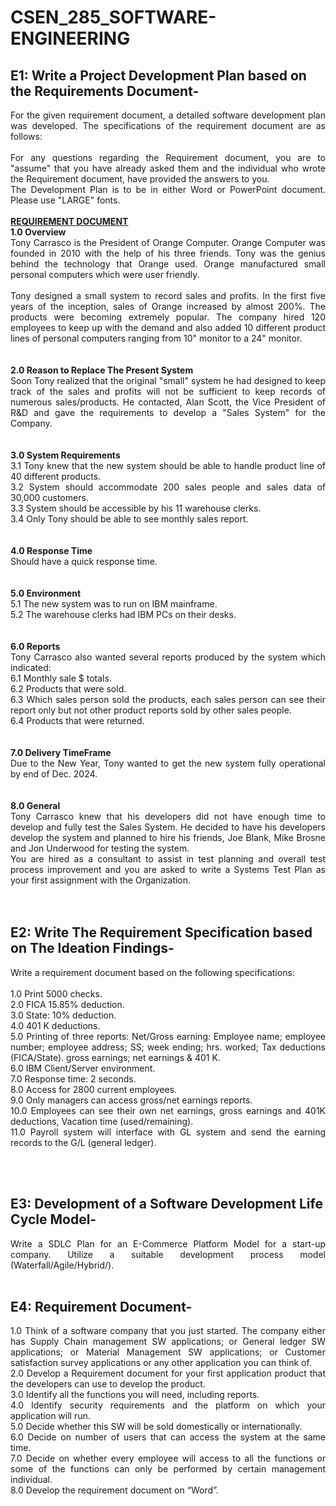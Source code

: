 # CSEN_285_SOFTWARE-ENGINEERING

<h2><b>E1: Write a Project Development Plan based on the Requirements Document-</b></h2>
<p align="justify">For the given requirement document, a detailed software development plan was developed. The specifications of the requirement document are as follows: <br/><br/>
For any questions regarding the Requirement document, you are to "assume" that you have already asked them and the individual who wrote the Requirement document, have provided the answers to you.<br/>
The Development Plan is to be in either Word or PowerPoint document. Please use "LARGE" fonts.<br/><br/>
  <b><u>REQUIREMENT DOCUMENT</u></b><br/>
  <b> 1.0 Overview </b><br/>
  Tony Carrasco is the President of Orange Computer. Orange Computer was founded in 2010 with the help of his three friends. Tony was the genius behind the technology that Orange used. Orange manufactured small personal computers which were user friendly.<br/><br/>
  Tony designed a small system to record sales and profits. In the first five years of the inception, sales of Orange increased by almost 200%. The products were becoming extremely popular. The company hired 120 employees to keep up with the demand and also added 10 different product lines of personal computers ranging from 10" monitor to a 24" monitor.<br/><br/><br/>
  <b>2.0 Reason to Replace The Present System</b><br/>
  Soon Tony realized that the original "small" system he had designed to keep track of the
sales and profits will not be sufficient to keep records of numerous sales/products. He
contacted, Alan Scott, the Vice President of R&D and gave the requirements to develop a
"Sales System" for the Company. <br/><br/><br/>
  <b>3.0 System Requirements</b><br/>
  3.1 Tony knew that the new system should be able to handle product line of 40 different products.<br/>
  3.2 System should accommodate 200 sales people and sales data of 30,000 customers.<br/>
  3.3 System should be accessible by his 11 warehouse clerks. <br/>
  3.4 Only Tony should be able to see monthly sales report. <br/><br/><br/>
  <b>4.0 Response Time</b><br/>
  Should have a quick response time.<br/><br/><br/>
  <b>5.0 Environment</b><br/>
  5.1 The new system was to run on IBM mainframe.<br/>
  5.2 The warehouse clerks had IBM PCs on their desks.<br/><br/><br/>
  <b>6.0 Reports</b><br/>
  Tony Carrasco also wanted several reports produced by the system which indicated:<br/>
  6.1 Monthly sale $ totals. <br/>
  6.2 Products that were sold. <br/>
  6.3 Which sales person sold the products, each sales person can see their report only but not other product reports sold by other sales people. <br/>
  6.4 Products that were returned. <br/><br/><br/>
  <b>7.0 Delivery TimeFrame</b><br/>
  Due to the New Year, Tony wanted to get the new system fully operational by end of
Dec. 2024. <br/><br/><br/>
  <b>8.0 General</b><br/>
  Tony Carrasco knew that his developers did not have enough time to develop and fully
test the Sales System. He decided to have his developers develop the system and planned
to hire his friends, Joe Blank, Mike Brosne and Jon Underwood for testing the system. <br/>
  You are hired as a consultant to assist in test planning and overall test process
improvement and you are asked to write a Systems Test Plan as your first assignment
with the Organization.<br/><br/><br/></p>

  <h2><b>E2: Write The Requirement Specification based on The Ideation Findings-</b></h2>
  <p align="justify">Write a requirement document based on the following specifications:<br/><br/>
  1.0 Print 5000 checks.<br/>
  2.0 FICA 15.85% deduction.<br/>
  3.0 State: 10% deduction.<br/>
  4.0 401 K deductions.<br/>
  5.0 Printing of three reports: Net/Gross earning: Employee name; employee number; employee address; SS; week ending; hrs. worked; Tax deductions (FICA/State). gross earnings; net earnings & 401 K.<br/>
  6.0 IBM Client/Server environment.<br/>
  7.0 Response time: 2 seconds.<br/>
  8.0 Access for 2800 current employees.<br/>
  9.0 Only managers can access gross/net earnings reports.<br/>
  10.0 Employees can see their own net earnings, gross earnings and 401K deductions, Vacation 
  time (used/remaining).<br/>
  11.0 Payroll system will interface with GL system and send the earning records to the G/L (general ledger).</p><br/><br/>
  
  <h2><b>E3: Development of a Software Development Life Cycle Model-</b></h2>
  <p align="justify">Write a SDLC Plan for an E-Commerce Platform Model for a start-up company. Utilize a suitable development process model (Waterfall/Agile/Hybrid/).<br/><br/></p>

  <h2><b>E4: Requirement Document-</b></h2>
  <p align="justify">1.0 Think of a software company that you just started. The company either has Supply Chain management SW applications; or General ledger SW applications; or Material
Management SW applications; or Customer satisfaction survey applications or any other application you can think of.<br/>
2.0 Develop a Requirement document for your first application product that the developers
can use to develop the product. <br/>
3.0 Identify all the functions you will need, including reports. <br/>
4.0 Identify security requirements and the platform on which your application will run. <br/>
5.0 Decide whether this SW will be sold domestically or internationally.<br/>
6.0 Decide on number of users that can access the system at the same time.<br/>
7.0 Decide on whether every employee will access to all the functions or some of the
functions can only be performed by certain management individual.<br/>
8.0 Develop the requirement document on “Word”.<br/>
  </p>
